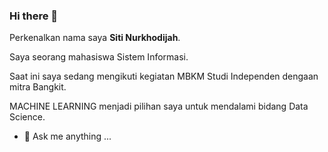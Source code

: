 ### Hi there 👋
Perkenalkan nama saya **Siti Nurkhodijah**.

Saya seorang mahasiswa Sistem Informasi.

Saat ini saya sedang mengikuti kegiatan MBKM Studi Independen dengaan mitra Bangkit.

MACHINE LEARNING menjadi pilihan saya untuk mendalami bidang Data Science. 

- 💬 Ask me anything ...

<!--
**Snkhodijah/Snkhodijah** is a ✨ _special_ ✨ repository because its `README.md` (this file) appears on your GitHub profile.

Here are some ideas to get you started:

- 🔭 I’m currently working on ...
- 🌱 I’m currently learning ...
- 👯 I’m looking to collaborate on ...
- 🤔 I’m looking for help with ...
- 💬 Ask me about ...
- 📫 How to reach me: ...
- 😄 Pronouns: ...
- ⚡ Fun fact: ...
-->

